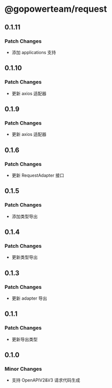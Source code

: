 # @gopowerteam/request

## 0.1.11

### Patch Changes

- 添加 applications 支持

## 0.1.10

### Patch Changes

- 更新 axios 适配器

## 0.1.9

### Patch Changes

- 更新 axios 适配器

## 0.1.6

### Patch Changes

- 更新 RequestAdapter 接口

## 0.1.5

### Patch Changes

- 添加类型导出

## 0.1.4

### Patch Changes

- 更新类型导出

## 0.1.3

### Patch Changes

- 更新 adapter 导出

## 0.1.1

### Patch Changes

- 更新导出类型

## 0.1.0

### Minor Changes

- 支持 OpenAPIV2&V3 请求代码生成
